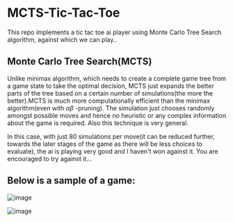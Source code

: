 # MCTS-Tic-Tac-Toe
This repo implements a tic tac toe ai player using Monte Carlo Tree Search algorithm, against which we can play..

## Monte Carlo Tree Search(MCTS)
Unlike minimax algorithm, which needs to create a complete game tree from a game state to take the optimal decision, MCTS just expands the better parts 
of the tree based on a certain number of simulations(the more the better).MCTS is much more computationally efficient than the minimax algorithm(even with $\alpha \beta$ -pruning). The simulation just chooses randomly amongst possible moves and hence no heuristic or any
complex information about the game is required. Also this technique is very general.
                                                                       
In this case, with just 80 simulations per move(it can be reduced further, towards the later stages of the game as there will be less choices to evaluate), the ai is playing very good and I haven't won against it. You are encouraged to try against it...
                                                                        
## Below is a sample of a game:

![image](https://user-images.githubusercontent.com/61639823/210153209-118a39a6-6b4c-4926-86b3-44a6d66fc640.png)

![image](https://user-images.githubusercontent.com/61639823/210153236-c8b70bd8-3f28-4501-a432-3f185a24759b.png)

